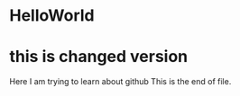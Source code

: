 # HelloWorld
# this is changed version
Here I am trying to learn about github
This is the end of file.
